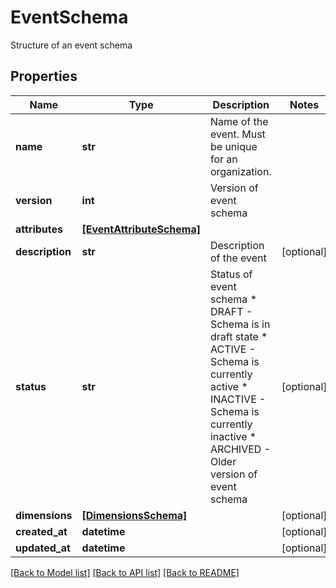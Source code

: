 # EventSchema

Structure of an event schema

## Properties
Name | Type | Description | Notes
------------ | ------------- | ------------- | -------------
**name** | **str** | Name of the event. Must be unique for an organization. | 
**version** | **int** | Version of event schema | 
**attributes** | [**[EventAttributeSchema]**](EventAttributeSchema.md) |  | 
**description** | **str** | Description of the event | [optional] 
**status** | **str** | Status of event schema * DRAFT - Schema is in draft state  * ACTIVE - Schema is currently active  * INACTIVE - Schema is currently inactive * ARCHIVED - Older version of event schema  | [optional] 
**dimensions** | [**[DimensionsSchema]**](DimensionsSchema.md) |  | [optional] 
**created_at** | **datetime** |  | [optional] 
**updated_at** | **datetime** |  | [optional] 

[[Back to Model list]](../README.md#documentation-for-models) [[Back to API list]](../README.md#documentation-for-api-endpoints) [[Back to README]](../README.md)


